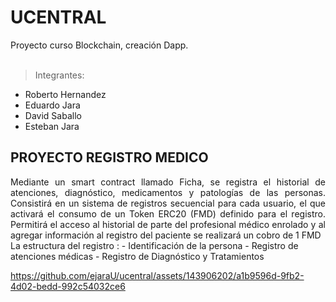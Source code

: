 # UCENTRAL
Proyecto curso Blockchain, creación Dapp.<br><br>
>Integrantes:<br> 
* Roberto Hernandez<br>
* Eduardo Jara<br>
* David Saballo<br>
* Esteban Jara<br>

## PROYECTO REGISTRO MEDICO
<div align='justify'>
Mediante un smart contract llamado Ficha, se registra el historial de atenciones, diagnóstico, medicamentos y patologías de las personas. Consistirá en un sistema de registros secuencial para cada usuario, el que activará el consumo de un Token ERC20 (FMD) definido para el registro. Permitirá el acceso al historial de parte del profesional médico enrolado y al agregar información al registro del paciente se realizará un cobro de 1 FMD
</div>
La estructura del registro :
- Identificación de la persona
- Registro de atenciones médicas
- Registro de Diagnóstico y Tratamientos



https://github.com/ejaraU/ucentral/assets/143906202/a1b9596d-9fb2-4d02-bedd-992c54032ce6






